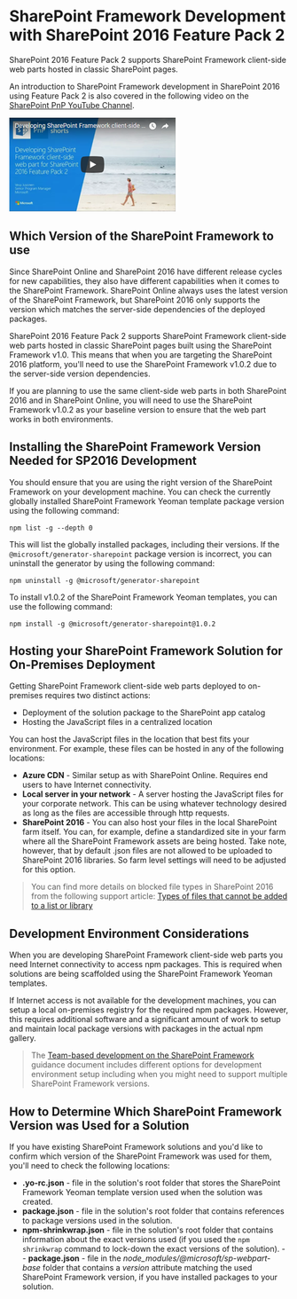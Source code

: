 # SharePoint Framework Development with SharePoint 2016 Feature Pack 2

SharePoint 2016 Feature Pack 2 supports SharePoint Framework client-side web parts hosted in classic SharePoint pages. 

An introduction to SharePoint Framework development in SharePoint 2016 using Feature Pack 2 is also covered in the following video on the [SharePoint PnP YouTube Channel](https://www.youtube.com/watch?v=LGLMxnmHk6U&list=PLR9nK3mnD-OXZbEvTEPxzIOMGXj_aZKJG). 

<a href="https://www.youtube.com/watch?v=LGLMxnmHk6U&list=PLR9nK3mnD-OXZbEvTEPxzIOMGXj_aZKJG">
<img src="../../images/spfx-fp2-youtube-video.png" alt="Screenshot of the YouTube video player for this tutorial" />
</a>

## Which Version of the SharePoint Framework to use

Since SharePoint Online and SharePoint 2016 have different release cycles for new capabilities, they also have different capabilities when it comes to the SharePoint Framework. SharePoint Online always uses the latest version of the SharePoint Framework, but SharePoint 2016 only supports the version which matches the server-side dependencies of the deployed packages. 

SharePoint 2016 Feature Pack 2 supports SharePoint Framework client-side web parts hosted in classic SharePoint pages built using the SharePoint Framework v1.0. This means that when you are targeting the SharePoint 2016 platform, you'll need to use the SharePoint Framework v1.0.2 due to the server-side version dependencies. 

If you are planning to use the same client-side web parts in both SharePoint 2016 and in SharePoint Online, you will need to use the SharePoint Framework v1.0.2 as your baseline version to ensure that the web part works in both environments. 

## Installing the SharePoint Framework Version Needed for SP2016 Development

You should ensure that you are using the right version of the SharePoint Framework on your development machine. You can check the currently globally installed SharePoint Framework Yeoman template package version using the following command: 

```
npm list -g --depth 0
```

This will list the globally installed packages, including their versions. If the `@microsoft/generator-sharepoint` package version is incorrect, you can uninstall the generator by using the following command:

```
npm uninstall -g @microsoft/generator-sharepoint
```

To install v1.0.2 of the SharePoint Framework Yeoman templates, you can use the following command:

```
npm install -g @microsoft/generator-sharepoint@1.0.2
```

## Hosting your SharePoint Framework Solution for On-Premises Deployment

Getting SharePoint Framework client-side web parts deployed to on-premises requires two distinct actions:

- Deployment of the solution package to the SharePoint app catalog
- Hosting the JavaScript files in a centralized location

You can host the JavaScript files in the location that best fits your environment. For example, these files can be hosted in any of the following locations:

- **Azure CDN** - Similar setup as with SharePoint Online. Requires end users to have Internet connectivity.
- **Local server in your network** - A server hosting the JavaScript files for your corporate network. This can be using whatever technology desired as long as the files are accessible through http requests.
- **SharePoint 2016** - You can also host your files in the local SharePoint farm itself. You can, for example, define a standardized site in your farm where all the SharePoint Framework assets are being hosted. Take note, however, that by default .json files are not allowed to be uploaded to SharePoint 2016 libraries. So farm level settings will need to be adjusted for this option.

> You can find more details on blocked file types in SharePoint 2016 from the following support article: [Types of files that cannot be added to a list or library](https://support.office.com/en-us/article/Types-of-files-that-cannot-be-added-to-a-list-or-library-30be234d-e551-4c2a-8de8-f8546ffbf5b3#ID0EAADAAA=2016)

## Development Environment Considerations 

When you are developing SharePoint Framework client-side web parts you need Internet connectivity to access npm packages. This is required when solutions are being scaffolded using the SharePoint Framework Yeoman templates.

If Internet access is not available for the development machines, you can setup a local on-premises registry for the required npm packages. However, this requires additional software and a significant amount of work to setup and maintain local package versions with packages in the actual npm gallery.

> The [Team-based development on the SharePoint Framework](team-based-development-on-sharepoint-framework.md) guidance document includes different options for development environment setup including when you might need to support multiple SharePoint Framework versions. 

## How to Determine Which SharePoint Framework Version was Used for a Solution

If you have existing SharePoint Framework solutions and you'd like to confirm which version of the SharePoint Framework was used for them, you'll need to check the following locations:

- **.yo-rc.json** - file in the solution's root folder that stores the SharePoint Framework Yeoman template version used when the solution was created.
- **package.json** - file in the solution's root folder that contains references to package versions used in the solution.
- **npm-shrinkwrap.json** - file in the solution's root folder that contains information about the exact versions used (if you used the `npm shrinkwrap` command to lock-down the exact versions of the solution).
-- **package.json** - file in the *node_modules/@microsoft/sp-webpart-base* folder that contains a *version* attribute matching the used SharePoint Framework version, if you have installed packages to your solution.
